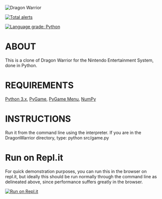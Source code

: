 ![Dragon Warrior](https://i.imgur.com/noZfPNO.gif)

[![Total alerts](https://img.shields.io/lgtm/alerts/g/eforgacs-games/Dragon_Warrior.svg?logo=lgtm&logoWidth=18)](https://lgtm.com/projects/g/eforgacs-games/Dragon_Warrior/alerts/)

[![Language grade: Python](https://img.shields.io/lgtm/grade/python/g/eforgacs-games/Dragon_Warrior.svg?logo=lgtm&logoWidth=18)](https://lgtm.com/projects/g/eforgacs-games/Dragon_Warrior/context:python)

ABOUT
=====

This is a clone of Dragon Warrior for the Nintendo Entertainment System, done in Python.


REQUIREMENTS
============

[Python 3.x](https://www.python.org/), [PyGame](https://www.pygame.org/news), [PyGame Menu](https://github.com/ppizarror/pygame-menu), [NumPy](https://numpy.org/)

INSTRUCTIONS
============

Run it from the command line using the interpreter. If you are in the 
DragonWarrior directory, type:
python src/game.py

Run on Repl.it
============

For quick demonstration purposes, you can run this in the browser on repl.it, but ideally this should be run normally through the command line as delineated above, since performance suffers greatly in the browser.

[![Run on Repl.it](https://repl.it/badge/github/eforgacs-games/DragonWarrior)](https://repl.it/@eforgacs/DW)
